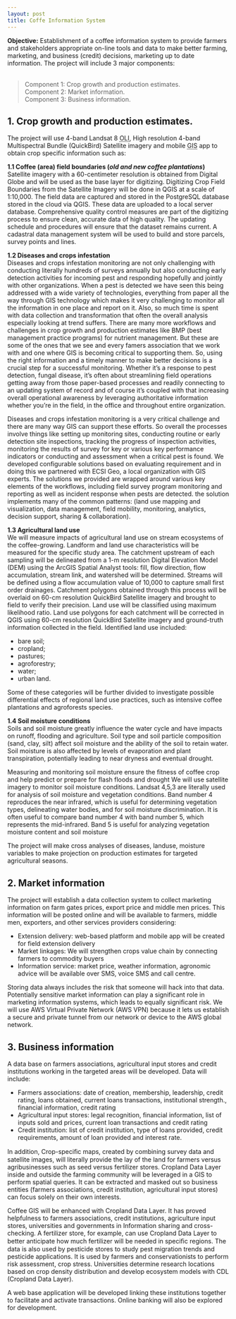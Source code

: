 ```yaml
---
layout: post
title: Coffe Information System
---
```


<div class="message">
<strong>Objective:</strong>
Establishment of a coffee information system to provide farmers and stakeholders appropriate on-line tools and data to make better farming, marketing, and business (credit) decisions, marketing up to date information.  The project will include 3 major components: 
</div><br>

> Component 1: Crop growth and production estimates.<br>
> Component 2: Market information.<br>
> Component 3: Business information.<br>

## 1.	Crop growth and production estimates.
The project will use 4-band Landsat 8 <abbr title="Operational Land Imager">OLI</abbr>, High resolution 4-band Multispectral Bundle (QuickBird) Satellite imagery and mobile <abbr title="Geographic Information System">GIS</abbr> app to obtain crop specific information such as:

**1.1 Coffee (area) field boundaries (*old and new coffee plantations*)** <br>
Satellite imagery with a 60-centimeter resolution is obtained from Digital Globe and will be used as the base layer for digitizing.  Digitizing Crop Field Boundaries from the Satellite Imagery will be done in QGIS at a scale of 1:10,000.  The field data are captured and stored in the PostgreSQL database stored in the cloud via QGIS.  These data are uploaded to a local server database.  Comprehensive quality control measures are part of the digitizing process to ensure clean, accurate data of high quality.  The updating schedule and procedures will ensure that the dataset remains current.  A cadastral data management system will be used to build and store parcels, survey points and lines.

**1.2 Diseases and crops infestation**<br>
Diseases and crops infestation monitoring are not only challenging with conducting literally hundreds of surveys annually but also conducting early detection activities for incoming pest and responding hopefully and jointly with other organizations. When a pest is detected we have seen this being addressed with a wide variety of technologies, everything from paper all the way through GIS technology which makes it very challenging to monitor all the information in one place and report on it.  Also, so much time is spent with data collection and transformation that often the overall analysis especially looking at trend suffers.  There are many more workflows and challenges in crop growth and production estimates like BMP (best management practice programs) for nutrient management.  But these are some of the ones that we see and every famers association that we work with and one where GIS is becoming critical to supporting them.  So, using the right information and a timely manner to make better decisions is a crucial step for a successful monitoring.  Whether it’s a response to pest detection, fungal disease, it’s often about streamlining field operations getting away from those paper-based processes and readily connecting to an updating system of record and of course it’s coupled with that increasing overall operational awareness by leveraging authoritative information whether you’re in the field, in the office and throughout entire organization.

Diseases and crops infestation monitoring is a very critical challenge and there are many way GIS can support these efforts.  So overall the processes involve things like setting up monitoring sites, conducting routine or early detection site inspections, tracking the progress of inspection activities, monitoring the results of survey for key or various key performance indicators or conducting and assessment when a critical pest is found.  We developed configurable solutions based on evaluating requirement and in doing this we partnered with ECSI Geo, a local organization with GIS experts.  The solutions we provided are wrapped around various key elements of the workflows, including field survey program monitoring and reporting as well as incident response when pests are detected. the solution implements many of the common patterns: (land use mapping and visualization, data management, field mobility, monitoring, analytics, decision support, sharing & collaboration).

**1.3 Agricultural land use**<br>
We will measure impacts of agricultural land use on stream ecosystems of the coffee-growing. Landform and land use characteristics will be measured for the specific study area. The catchment upstream of each sampling will be delineated from a 1-m resolution Digital Elevation Model (DEM) using the ArcGIS Spatial Analyst tools: fill, flow direction, flow accumulation, stream link, and watershed will be determined.  Streams will be defined using a flow accumulation value of 10,000 to capture small first order drainages. Catchment polygons obtained through this process will be overlaid on 60-cm resolution QuickBird Satellite imagery and brought to field to verify their precision. Land use will be classified using maximum likelihood ratio. Land use polygons for each catchment will be corrected in QGIS using 60-cm resolution QuickBird Satellite imagery and ground-truth information collected in the field. Identified land use included: 
*	bare soil; 
*	cropland;
*	pastures;
*	agroforestry;
*	water;
*	urban land.

Some of these categories will be further divided to investigate possible differential effects of regional land use practices, such as intensive coffee plantations and agroforests species. 

**1.4 Soil moisture conditions**<br>
Soils and soil moisture greatly influence the water cycle and have impacts on runoff, flooding and agriculture. Soil type and soil particle composition (sand, clay, silt) affect soil moisture and the ability of the soil to retain water. Soil moisture is also affected by levels of evaporation and plant transpiration, potentially leading to near dryness and eventual drought.

Measuring and monitoring soil moisture ensure the fitness of coffee crop and help predict or prepare for flash floods and drought 
We will use satellite imagery to monitor soil moisture conditions.  Landsat 4,5,3 are literally used for analysis of soil moisture and vegetation conditions.  Band number 4 reproduces the near infrared, which is useful for determining vegetation types, delineating water bodies, and for soil moisture discrimination. It is often useful to compare band number 4 with band number 5, which represents the mid-infrared.  Band 5 is useful for analyzing vegetation moisture content and soil moisture

The project will make cross analyses of diseases, landuse, moisture variables to make projection on production estimates for targeted agricultural seasons.
 
## 2. Market information 
The project will establish a data collection system to collect marketing information on farm gates prices, export price and middle men prices. This information will be posted online and will be available to farmers, middle men, exporters, and other services providers considering:
*	Extension delivery: web-based platform and mobile app will be created for field extension delivery
*	Market linkages: We will strengthen crops value chain by connecting farmers to commodity buyers
* Information service: market price, weather information, agronomic advice will be available over SMS, voice SMS and call centre.

Storing data always includes the risk that someone will hack into that data. Potentially sensitive market information can play a significant role in marketing information systems, which leads to equally significant risk.  We will use AWS Virtual Private Network (AWS VPN) because it lets us establish a secure and private tunnel from our network or device to the AWS global network. 

## 3.	Business information 
A data base on farmers associations, agricultural input stores and credit institutions working in the targeted areas will be developed.  Data will include: 
* Farmers associations: date of creation, membership, leadership, credit rating, loans obtained, current loans transactions, institutional strength., financial information, credit rating 
* Agricultural input stores:  legal recognition, financial information, list of inputs sold and prices, current loan transactions and credit rating    
* Credit institution:  list of credit institution, type of loans provided, credit requirements, amount of loan provided and interest rate. 

In addition, Crop-speciﬁc maps, created by combining survey data and satellite images, will literally provide the lay of the land for farmers versus agribusinesses such as seed versus fertilizer stores.
Cropland Data Layer inside and outside the farming community will be leveraged in a GIS to perform spatial queries.  It can be extracted and masked out so business entities (farmers associations, credit institution, agricultural input stores) can focus solely on their own interests.

Coffee GIS will be enhanced with Cropland Data Layer.  It has proved helpfulness to farmers associations, credit institutions, agriculture input stores, universities and governments in Information sharing and cross-checking.  A fertilizer store, for example, can use Cropland Data Layer to better anticipate how much fertilizer will be needed in speciﬁc regions. The data is also used by pesticide stores to study pest migration trends and pesticide applications. It is used by farmers and conservationists to perform risk assessment, crop stress. Universities determine research locations based on crop density distribution and develop ecosystem models with CDL (Cropland Data Layer).

A web base application will be developed linking these institutions together to facilitate and activate transactions.  Online banking will also be explored for development.
